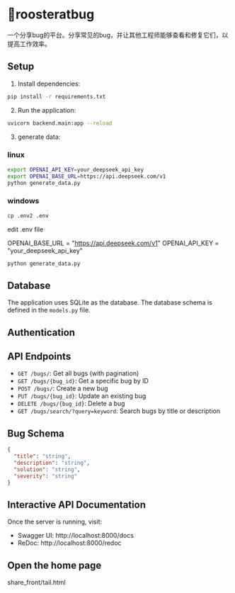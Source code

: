 # 🐓roosteratbug

一个分享bug的平台。分享常见的bug，并让其他工程师能够查看和修复它们，以提高工作效率。

## Setup

1. Install dependencies:
```bash
pip install -r requirements.txt
```

2. Run the application:
```bash
uvicorn backend.main:app --reload
```

3. generate data:
### linux
```bash
export OPENAI_API_KEY=your_deepseek_api_key
export OPENAI_BASE_URL=https://api.deepseek.com/v1
python generate_data.py
```
### windows
```bash
cp .env2 .env
```
edit .env file

OPENAI_BASE_URL = "https://api.deepseek.com/v1"
OPENAI_API_KEY = "your_deepseek_api_key"
```bash
python generate_data.py
```

## Database

The application uses SQLite as the database. The database schema is defined in the `models.py` file.

## Authentication

## API Endpoints

- `GET /bugs/`: Get all bugs (with pagination)
- `GET /bugs/{bug_id}`: Get a specific bug by ID
- `POST /bugs/`: Create a new bug
- `PUT /bugs/{bug_id}`: Update an existing bug
- `DELETE /bugs/{bug_id}`: Delete a bug
- `GET /bugs/search/?query=keyword`: Search bugs by title or description

## Bug Schema

```json
{
  "title": "string",
  "description": "string",
  "solution": "string",
  "severity": "string"
}
```

## Interactive API Documentation

Once the server is running, visit:
- Swagger UI: http://localhost:8000/docs
- ReDoc: http://localhost:8000/redoc

## Open the home page
share_front/tail.html